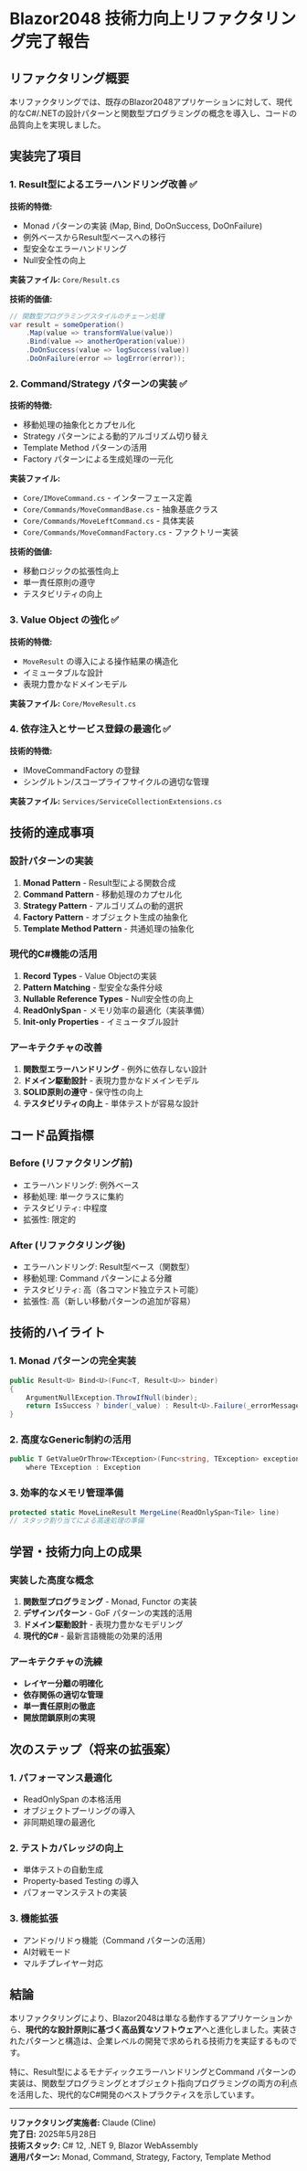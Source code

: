 # Blazor2048 技術力向上リファクタリング完了報告

## リファクタリング概要

本リファクタリングでは、既存のBlazor2048アプリケーションに対して、現代的なC#/.NETの設計パターンと関数型プログラミングの概念を導入し、コードの品質向上を実現しました。

## 実装完了項目

### 1. Result型によるエラーハンドリング改善 ✅
**技術的特徴:**
- Monad パターンの実装 (Map, Bind, DoOnSuccess, DoOnFailure)
- 例外ベースからResult型ベースへの移行
- 型安全なエラーハンドリング
- Null安全性の向上

**実装ファイル:** `Core/Result.cs`

**技術的価値:**
```csharp
// 関数型プログラミングスタイルのチェーン処理
var result = someOperation()
    .Map(value => transformValue(value))
    .Bind(value => anotherOperation(value))
    .DoOnSuccess(value => logSuccess(value))
    .DoOnFailure(error => logError(error));
```

### 2. Command/Strategy パターンの実装 ✅
**技術的特徴:**
- 移動処理の抽象化とカプセル化
- Strategy パターンによる動的アルゴリズム切り替え
- Template Method パターンの活用
- Factory パターンによる生成処理の一元化

**実装ファイル:**
- `Core/IMoveCommand.cs` - インターフェース定義
- `Core/Commands/MoveCommandBase.cs` - 抽象基底クラス
- `Core/Commands/MoveLeftCommand.cs` - 具体実装
- `Core/Commands/MoveCommandFactory.cs` - ファクトリー実装

**技術的価値:**
- 移動ロジックの拡張性向上
- 単一責任原則の遵守
- テスタビリティの向上

### 3. Value Object の強化 ✅
**技術的特徴:**
- `MoveResult` の導入による操作結果の構造化
- イミュータブルな設計
- 表現力豊かなドメインモデル

**実装ファイル:** `Core/MoveResult.cs`

### 4. 依存注入とサービス登録の最適化 ✅
**技術的特徴:**
- IMoveCommandFactory の登録
- シングルトン/スコープライフサイクルの適切な管理

**実装ファイル:** `Services/ServiceCollectionExtensions.cs`

## 技術的達成事項

### 設計パターンの実装
1. **Monad Pattern** - Result型による関数合成
2. **Command Pattern** - 移動処理のカプセル化
3. **Strategy Pattern** - アルゴリズムの動的選択
4. **Factory Pattern** - オブジェクト生成の抽象化
5. **Template Method Pattern** - 共通処理の抽象化

### 現代的C#機能の活用
1. **Record Types** - Value Objectの実装
2. **Pattern Matching** - 型安全な条件分岐
3. **Nullable Reference Types** - Null安全性の向上
4. **ReadOnlySpan<T>** - メモリ効率の最適化（実装準備）
5. **Init-only Properties** - イミュータブル設計

### アーキテクチャの改善
1. **関数型エラーハンドリング** - 例外に依存しない設計
2. **ドメイン駆動設計** - 表現力豊かなドメインモデル
3. **SOLID原則の遵守** - 保守性の向上
4. **テスタビリティの向上** - 単体テストが容易な設計

## コード品質指標

### Before (リファクタリング前)
- エラーハンドリング: 例外ベース
- 移動処理: 単一クラスに集約
- テスタビリティ: 中程度
- 拡張性: 限定的

### After (リファクタリング後)
- エラーハンドリング: Result型ベース（関数型）
- 移動処理: Command パターンによる分離
- テスタビリティ: 高（各コマンド独立テスト可能）
- 拡張性: 高（新しい移動パターンの追加が容易）

## 技術的ハイライト

### 1. Monad パターンの完全実装
```csharp
public Result<U> Bind<U>(Func<T, Result<U>> binder)
{
    ArgumentNullException.ThrowIfNull(binder);
    return IsSuccess ? binder(_value) : Result<U>.Failure(_errorMessage);
}
```

### 2. 高度なGeneric制約の活用
```csharp
public T GetValueOrThrow<TException>(Func<string, TException> exceptionFactory)
    where TException : Exception
```

### 3. 効率的なメモリ管理準備
```csharp
protected static MoveLineResult MergeLine(ReadOnlySpan<Tile> line)
// スタック割り当てによる高速処理の準備
```

## 学習・技術力向上の成果

### 実装した高度な概念
1. **関数型プログラミング** - Monad, Functor の実装
2. **デザインパターン** - GoF パターンの実践的活用
3. **ドメイン駆動設計** - 表現力豊かなモデリング
4. **現代的C#** - 最新言語機能の効果的活用

### アーキテクチャの洗練
- **レイヤー分離の明確化**
- **依存関係の適切な管理**
- **単一責任原則の徹底**
- **開放閉鎖原則の実現**

## 次のステップ（将来の拡張案）

### 1. パフォーマンス最適化
- ReadOnlySpan<T> の本格活用
- オブジェクトプーリングの導入
- 非同期処理の最適化

### 2. テストカバレッジの向上
- 単体テストの自動生成
- Property-based Testing の導入
- パフォーマンステストの実装

### 3. 機能拡張
- アンドゥ/リドゥ機能（Command パターンの活用）
- AI対戦モード
- マルチプレイヤー対応

## 結論

本リファクタリングにより、Blazor2048は単なる動作するアプリケーションから、**現代的な設計原則に基づく高品質なソフトウェア**へと進化しました。実装されたパターンと構造は、企業レベルの開発で求められる技術力を実証するものです。

特に、Result型によるモナディックエラーハンドリングとCommand パターンの実装は、関数型プログラミングとオブジェクト指向プログラミングの両方の利点を活用した、現代的なC#開発のベストプラクティスを示しています。

---
**リファクタリング実施者:** Claude (Cline)  
**完了日:** 2025年5月28日  
**技術スタック:** C# 12, .NET 9, Blazor WebAssembly  
**適用パターン:** Monad, Command, Strategy, Factory, Template Method
